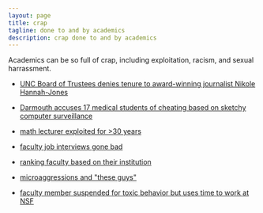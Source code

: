 ```yaml
---
layout: page
title: crap
tagline: done to and by academics
description: crap done to and by academics
---
```


Academics can be so full of crap, including exploitation, racism, and
sexual harrassment.

- [UNC Board of Trustees denies tenure to award-winning journalist
  Nikole Hannah-Jones](https://www.nytimes.com/2021/05/19/business/media/nikole-hannah-jones-unc.html)

- [Darmouth accuses 17 medical students of cheating based on sketchy
  computer surveillance](https://www.nytimes.com/2021/05/09/technology/dartmouth-geisel-medical-cheating.html)

- [math lecturer exploited for >30 years](http://kbroman.org/blog/2021/05/06/wtf-uw-1/)

- [faculty job interviews gone bad](https://www.insidehighered.com/blogs/globalhighered/faculty-job-interviews-gone-bad)

- [ranking faculty based on their institution](http://kbroman.org/blog/2012/09/08/how-to-evaluate-faculty/)

- [microaggressions and "these guys"](http://www.amelia.mn/blog/conferences/2017/12/19/On-Microaggressions.html)

- [faculty member suspended for toxic behavior but uses time to work at NSF](https://madison.com/wsj/news/local/education/university/uw-madison-failed-to-inform-federal-agency-of-abusive-professors-conduct-unpaid-leave/article_da46b852-8aeb-50c3-9673-c2ac6da3818f.html)
